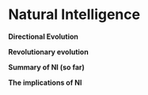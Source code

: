 # **Natural Intelligence**

**Directional Evolution**

**Revolutionary evolution** 

**Summary of NI (so far)**

**The implications of NI**
